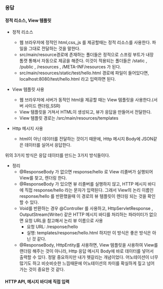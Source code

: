 ### 응답

#### 정적 리소스, View 템플릿 

- 정적 리소스
  - 웹 브라우저에 정적인 html,css,,js 를 제공할때는 정적 리소스를 사용한다. 파일을 그대로 전달하는 것을 말한다.
  - src/main/resource경로에 존재하는 폴더들은 정적으로 스프링 부트가 내장 톰캣 통해서 자동으로 제공을 해준다. 이것이 적용되는 폴더들은
    /static , /public , /resources , /META-INF/resources 가 된다.
  - src/main/resources/static/test/hello.html 경로에 파일이 들어있다면, localhost:8080/test/hello.html 라고 입력하면 된다.


- View 템플릿 사용
  - 웹 브라우저에 서버가 동적인 html을 제공할 때는 View 템플릿을 사용한다.(서버 사이드 랜더링,SSR)
  - View 템플릿을 거쳐서 HTML이 생성되고, 뷰가 응답을 만들어서 전달한다.
  - View 템플릿 경로는 /src/main/resources/templates


- Http 메시지 사용
  - html이 아닌 데이터를 전달하는 것이기 때문에, Http 메시지 Body에 JSON같은 데이터를 실어서 응답한다.

위의 3가지 방식은 응답 데이터를 만드는 3가지 방식들이다.

- 정리
  - @ResponseBody 가 없으면 response/hello 로 View 리졸버가 실행되어 View를 찾고, 렌더링 한다. 
  - @ResponseBody 가 있으면 뷰 리졸버를 실행하지 않고, HTTP 메시지 바디에 직접 response/hello 라는 문자가 입력된다.
  그래서 View의 논리 이름인 response/hello 를 반환했을때 이 경로의 뷰 템플릿이 렌더링 되는 것을 확인할 수 있다.
  - Void를 반환하는 경우
  @Controller 를 사용하고, HttpServletResponse , OutputStream(Writer) 같은 HTTP 메시지 바디를 처리하는 파라미터가 없으면 
  요청 URL을 참고해서 논리 뷰 이름으로 사용 
    - 요청 URL: /response/hello
    - 실행: templates/response/hello.html
  하지만 이 방식은 좋은 방식은 아닌 것 같다.
  - @ResponseBody, HttpEntity를 사용하면, View 템플릿을 사용하여 View를 랜더링 해주는 것이 아니라, Http 응답 메시지 Body에 바로 데이터를 넣어서 출력할 수 있다.
  정말 중요하지만 내가 헷갈리는 개념이었다. 어노테이션이 너무 많기도 하고 비슷비슷한 느낌때문에 어노테이션의 차이를 확실하게 짚고 넘어가는 것이 중요한 것 같다.


#### HTTP API, 메시지 바디에 직접 입력

